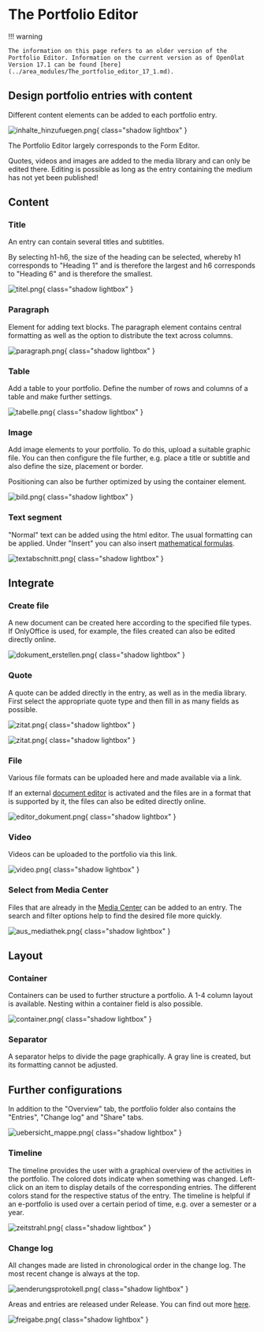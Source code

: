 # The Portfolio Editor

!!! warning

    The information on this page refers to an older version of the Portfolio Editor. Information on the current version as of OpenOlat Version 17.1 can be found [here](../area_modules/The_portfolio_editor_17_1.md). 

## Design portfolio entries with content

Different content elements can be added to each portfolio entry.

![inhalte_hinzufuegen.png](assets/porfolio_inhalt_hinzufuegen.jpg){ class="shadow lightbox" }

The Portfolio Editor largely corresponds to the Form Editor.

Quotes, videos and images are added to the media library and can only be edited there. Editing is possible as long as the entry containing the medium has not yet been published!

## Content

### Title

An entry can contain several titles and subtitles.

By selecting h1-h6, the size of the heading can be selected, whereby h1 corresponds to "Heading 1" and is therefore the largest and h6 corresponds to "Heading 6" and is therefore the smallest.

![titel.png](assets/portfolio_titel.png){ class="shadow lightbox" }

### Paragraph

Element for adding text blocks. The paragraph element contains central formatting as well as the option to distribute the text across columns.

![paragraph.png](assets/Fragebogen_paragraph.png){ class="shadow lightbox" }

### Table

Add a table to your portfolio. Define the number of rows and columns of a table and make further settings.

![tabelle.png](assets/portfolio_tabelle.png){ class="shadow lightbox" }

### Image

Add image elements to your portfolio. To do this, upload a suitable graphic file. You can then configure the file further, e.g. place a title or subtitle and also define the size, placement or border.

Positioning can also be further optimized by using the container element.

![bild.png](assets/portfolio_bild.png){ class="shadow lightbox" }

### Text segment

"Normal" text can be added using the html editor. The usual formatting can be applied. Under "Insert" you can also insert [mathematical formulas](../basic_concepts/Math_formula.md).

![textabschnitt.png](assets/portfolio_Textabschnitt.png){ class="shadow lightbox" }

## Integrate

### Create file

A new document can be created here according to the specified file types. If OnlyOffice is used, for example, the files created can also be edited directly online.

![dokument_erstellen.png](assets/portfolio_Dokument_erstellen1.png){ class="shadow lightbox" }

### Quote

A quote can be added directly in the entry, as well as in the media library. First select the appropriate quote type and then fill in as many fields as possible.

![zitat.png](assets/pf_zitatbeispiel_DE.png){ class="shadow lightbox" }

![zitat.png](assets/pf_zitat_DE.png){ class="shadow lightbox" }

### File

Various file formats can be uploaded here and made available via a link.

If an external [document editor](../../manual_admin/administration/External_Tools_-_Administration.md) is activated and the files are in a format that is supported by it, the files can also be edited directly online.

![editor_dokument.png](assets/portfolio_editor_Dokument.png){ class="shadow lightbox" }

### Video

Videos can be uploaded to the portfolio via this link.

![video.png](assets/portoflio_video.png){ class="shadow lightbox" }

### Select from Media Center

Files that are already in the [Media Center](../personal_menu/Media_Center.md) can be added to an entry. The search and filter options help to find the desired file more quickly.

![aus_mediathek.png](assets/pf_ausmediathekhinzufuegen_DE.png){ class="shadow lightbox" }

## Layout

### Container

Containers can be used to further structure a portfolio. A 1-4 column layout is available. Nesting within a container field is also possible.

![container.png](assets/portfolio_container.png){ class="shadow lightbox" }

### Separator

A separator helps to divide the page graphically. A gray line is created, but its formatting cannot be adjusted.

## Further configurations

In addition to the "Overview" tab, the portfolio folder also contains the "Entries", "Change log" and "Share" tabs.

![uebersicht_mappe.png](assets/pf_uebersicht_mappe_DE.png){ class="shadow lightbox" }

### Timeline

The timeline provides the user with a graphical overview of the activities in the portfolio. The colored dots indicate when something was changed. Left-click on an item to display details of the corresponding entries. The different colors stand for the respective status of the entry. The timeline is helpful if an e-portfolio is used over a certain period of time, e.g. over a semester or a year.

![zeitstrahl.png](assets/pf_timeline_DE.png){ class="shadow lightbox" }

### Change log

All changes made are listed in chronological order in the change log. The most recent change is always at the top.

![aenderungsprotokell.png](assets/pf_aenderungsprotokoll_DE.png){ class="shadow lightbox" }

Areas and entries are released under Release. You can find out more [here](../learningresources/Portfolio_task_and_assignment_Collecting_and_editing.md).

![freigabe.png](assets/portfolio_freigabe.png){ class="shadow lightbox" }